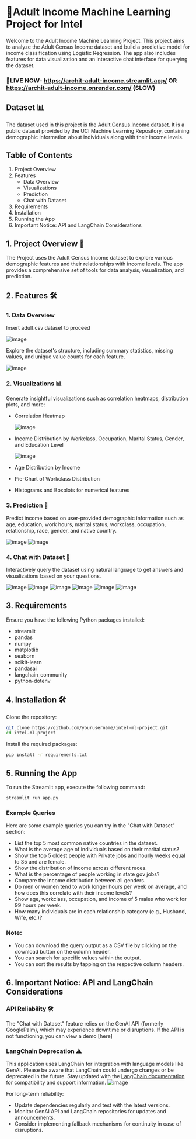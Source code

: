 # 🚀Adult Income Machine Learning Project for Intel 

Welcome to the Adult Income Machine Learning Project. This project aims to analyze the Adult Census Income dataset and build a predictive model for income classification using Logistic Regression. The app also includes features for data visualization and an interactive chat interface for querying the dataset. 

  ### 🔗LIVE NOW- https://archit-adult-income.streamlit.app/ OR https://archit-adult-income.onrender.com/   (SLOW)


## Dataset 📊
The dataset used in this project is the [Adult Census Income dataset](https://archive.ics.uci.edu/dataset/2/adult). It is a public dataset provided by the UCI Machine Learning Repository, containing demographic information about individuals along with their income levels.

## Table of Contents
1. Project Overview
2. Features
   - Data Overview
   - Visualizations
   - Prediction
   - Chat with Dataset
3. Requirements
4. Installation
5. Running the App
6. Important Notice: API and LangChain Considerations


##  1. Project Overview 📝
The Project uses the Adult Census Income dataset to explore various demographic features and their relationships with income levels. The app provides a comprehensive set of tools for data analysis, visualization, and prediction.

##  2. Features 🛠️
  ### 1. Data Overview
  Insert adult.csv dataset to proceed 
  
  ![image](https://github.com/arc-ch/intel-ml-project/assets/134518231/34e57e25-2133-49a6-98a3-08cda7e4f4c5)

  Explore the dataset's structure, including summary statistics, missing values, and unique value counts for each feature.
  
  ![image](https://github.com/arc-ch/intel-ml-project/assets/134518231/7db2a056-c3a8-43ec-bd8a-d953c2902d2b)
  
  
  ### 2. Visualizations 📊
  Generate insightful visualizations such as correlation heatmaps, distribution plots, and more:
  - Correlation Heatmap
    
    ![image](https://github.com/arc-ch/intel-ml-project/assets/134518231/d43eb6a4-314e-4d85-9126-3bbdbabc61a2)
  - Income Distribution by Workclass, Occupation, Marital Status, Gender, and Education Level
    
    ![image](https://github.com/arc-ch/intel-ml-project/assets/134518231/a8d99e75-94d4-4114-bf92-6e421edde3c9)
  
  - Age Distribution by Income
  - Pie-Chart of Workclass Distribution
  - Histograms and Boxplots for numerical features
  
  ### 3. Prediction 🎯
  Predict income based on user-provided demographic information such as age, education, work hours, marital status, workclass, occupation, relationship, race, gender, and native country.
  
  ![image](https://github.com/arc-ch/intel-ml-project/assets/134518231/de2b011e-476b-47b7-b640-975bb00e9ecd)
  ![image](https://github.com/arc-ch/intel-ml-project/assets/134518231/cc8ac15a-5409-4d0d-a05d-37c775280a45)
  
  
  
  ### 4. Chat with Dataset 💬
  Interactively query the dataset using natural language to get answers and visualizations based on your questions.
  
 ![image](https://github.com/arc-ch/intel-ml-project/assets/134518231/9059dd09-a437-4422-8949-4b6c06cd5b55)
 ![image](https://github.com/arc-ch/intel-ml-project/assets/134518231/fe8ce178-4e53-4adb-911c-3f1498aaffa9)
 ![image](https://github.com/arc-ch/intel-ml-project/assets/134518231/ff5c7f79-301d-497e-886e-7da57535eb35)
 ![image](https://github.com/arc-ch/intel-ml-project/assets/134518231/2beb7df1-dea6-486c-ac9b-b5597b3d91a1)
 ![image](https://github.com/arc-ch/intel-ml-project/assets/134518231/d259a36f-d718-4c70-b0fc-657cfd51dbe5)
 ![image](https://github.com/arc-ch/intel-ml-project/assets/134518231/a8d7da49-68e5-4f35-a248-941f0afa8c90)

 


 
## 3. Requirements
Ensure you have the following Python packages installed:
- streamlit
- pandas
- numpy
- matplotlib
- seaborn
- scikit-learn
- pandasai
- langchain_community
- python-dotenv

## 4. Installation 🛠️
Clone the repository:
```sh
git clone https://github.com/yourusername/intel-ml-project.git
cd intel-ml-project
```
Install the required packages:

```sh
pip install -r requirements.txt
```

## 5. Running the App
To run the Streamlit app, execute the following command:
```sh
streamlit run app.py
```

  ### Example Queries
  Here are some example queries you can try in the "Chat with Dataset" section:
  
  -  List the top 5 most common native countries in the dataset.
  -  What is the average age of individuals based on their marital status?
  -  Show the top 5 oldest people with Private jobs and hourly weeks equal to 35 and are female.
  -  Show the distribution of income across different races.
  -  What is the percentage of people working in state gov jobs?
  -  Compare the income distribution between all genders.
  -  Do men or women tend to work longer hours per week on average, and how does this correlate with their income levels?
  -  Show age, workclass, occupation, and income of 5 males who work for 99 hours per week.
  -  How many individuals are in each relationship category (e.g., Husband, Wife, etc.)?  
  
 ### Note:
  - You can download the query output as a CSV file by clicking on the download button on the column header.
  - You can search for specific values within the output.
  - You can sort the results by tapping on the respective column headers.


## 6. Important Notice: API and LangChain Considerations

  ### API Reliability 🛠️
  
  The "Chat with Dataset" feature relies on the GenAI API (formerly GooglePalm), which may experience downtime or disruptions. If the API is not functioning, you can view a demo [here]
  
  ### LangChain Deprecation ⚠️
  
  This application uses LangChain for integration with language models like GenAI. Please be aware that LangChain could undergo changes or be deprecated in the future. Stay updated with the [LangChain documentation](https://langchain.readthedocs.io/en/latest/) for compatibility and support information.
  ![image](https://github.com/arc-ch/intel-ml-project/assets/134518231/a5b9ae74-eba6-43b1-94db-15adb64f7306)

  For long-term reliability:
  - Update dependencies regularly and test with the latest versions.
  - Monitor GenAI API and LangChain repositories for updates and announcements.
  - Consider implementing fallback mechanisms for continuity in case of disruptions.
